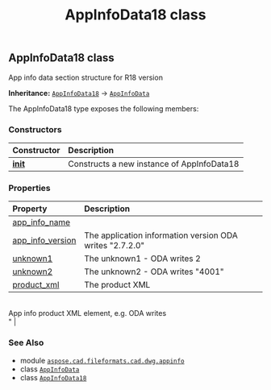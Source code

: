 ﻿---
title: AppInfoData18 class
second_title: Aspose.CAD for Python via .NET API References
description: 
type: docs
weight: 20
url: /python-net/aspose.cad.fileformats.cad.dwg.appinfo/appinfodata18/
is_root: false
---

## AppInfoData18 class

App info data section structure for R18 version



**Inheritance:** [`AppInfoData18`](/cad/python-net/aspose.cad.fileformats.cad.dwg.appinfo/appinfodata18) → 
[`AppInfoData`](/cad/python-net/aspose.cad.fileformats.cad.dwg.appinfo/appinfodata)



The AppInfoData18 type exposes the following members:

### Constructors
| Constructor | Description |
| :- | :- |
| [__init__](/cad/python-net/aspose.cad.fileformats.cad.dwg.appinfo/appinfodata18/__init__/#) | Constructs a new instance of AppInfoData18 |


### Properties
| Property | Description |
| :- | :- |
| [app_info_name](/cad/python-net/aspose.cad.fileformats.cad.dwg.appinfo/appinfodata18/app_info_name) |  |
| [app_info_version](/cad/python-net/aspose.cad.fileformats.cad.dwg.appinfo/appinfodata18/app_info_version) | The application information version ODA writes "2.7.2.0" |
| [unknown1](/cad/python-net/aspose.cad.fileformats.cad.dwg.appinfo/appinfodata18/unknown1) | The unknown1 - ODA writes 2 |
| [unknown2](/cad/python-net/aspose.cad.fileformats.cad.dwg.appinfo/appinfodata18/unknown2) | The unknown2 - ODA writes "4001" |
| [product_xml](/cad/python-net/aspose.cad.fileformats.cad.dwg.appinfo/appinfodata18/product_xml) | The product XML<br/>App info product XML element, e.g. ODA writes<br/>" |



### See Also
* module [`aspose.cad.fileformats.cad.dwg.appinfo`](..)
* class [`AppInfoData`](/cad/python-net/aspose.cad.fileformats.cad.dwg.appinfo/appinfodata)
* class [`AppInfoData18`](/cad/python-net/aspose.cad.fileformats.cad.dwg.appinfo/appinfodata18)
